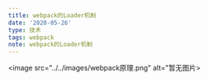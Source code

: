 ```yaml
---
title: webpack的Loader机制
date: '2020-05-26'
type: 技术
tags: webpack
note: webpack的Loader机制
---
```

<image src="../../images/webpack原理.png" alt="暂无图片>